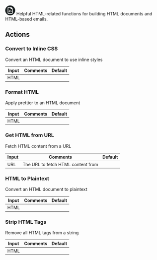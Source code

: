 ![HTML Utils](./assets/html-utils.png#connector-icon)
Helpful HTML-related functions for building HTML documents and HTML-based emails.

## Actions

### Convert to Inline CSS

Convert an HTML document to use inline styles

| Input | Comments | Default |
| ----- | -------- | ------- |
| HTML  |          |         |

### Format HTML

Apply prettier to an HTML document

| Input | Comments | Default |
| ----- | -------- | ------- |
| HTML  |          |         |

### Get HTML from URL

Fetch HTML content from a URL

| Input | Comments                           | Default |
| ----- | ---------------------------------- | ------- |
| URL   | The URL to fetch HTML content from |         |

### HTML to Plaintext

Convert an HTML document to plaintext

| Input | Comments | Default |
| ----- | -------- | ------- |
| HTML  |          |         |

### Strip HTML Tags

Remove all HTML tags from a string

| Input | Comments | Default |
| ----- | -------- | ------- |
| HTML  |          |         |
